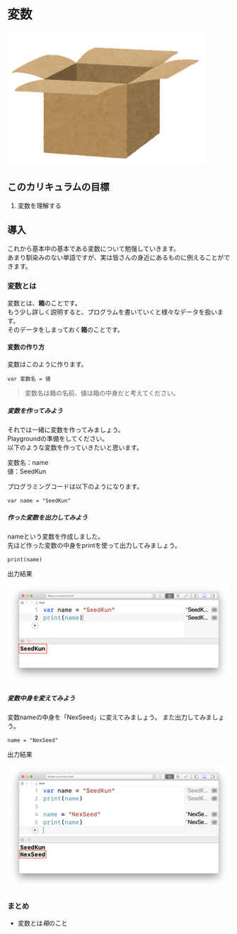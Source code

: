 # 変数

![Swiftロゴ](./img/cardboard_open.png)

## このカリキュラムの目標
1. 変数を理解する

## 導入
これから基本中の基本である変数について勉强していきます。  
あまり馴染みのない単語ですが、実は皆さんの身近にあるものに例えることができます。


### 変数とは
変数とは、**箱**のことです。  
もう少し詳しく説明すると、プログラムを書いていくと様々なデータを扱います。  
そのデータをしまっておく**箱**のことです。

#### 変数の作り方
変数はこのように作ります。

```
var 変数名 = 値
```

> 変数名は箱の名前、値は箱の中身だと考えてください。

##### 変数を作ってみよう
それでは一緒に変数を作ってみましょう。  
Playgroundの準備をしてください。  
以下のような変数を作っていきたいと思います。

変数名：name  
値：SeedKun

プログラミングコードは以下のようになります。

```
var name = "SeedKun"
```

##### 作った変数を出力してみよう
nameという変数を作成しました。  
先ほど作った変数の中身をprintを使って出力してみましょう。

```
print(name)
```

出力結果

![Swiftロゴ](./img/print_str_seedkun.png)


##### 変数中身を変えてみよう
変数nameの中身を「NexSeed」に変えてみましょう。
また出力してみましょう。

```
name = "NexSeed"
```

出力結果

![Swiftロゴ](./img/print_str_nexseed.png)


### まとめ
- 変数とは*箱*のこと